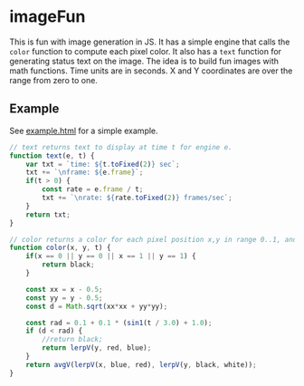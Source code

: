 # imageFun

This is fun with image generation in JS. It has a simple engine that calls
the `color` function to compute each pixel color. It also has a `text` function
for generating status text on the image.  The idea is to build fun images with
math functions.  Time units are in seconds. X and Y coordinates are over the range
from zero to one.

## Example

See [example.html](example.html) for a simple example.

```javascript
// text returns text to display at time t for engine e.
function text(e, t) {
    var txt = `time: ${t.toFixed(2)} sec`;
    txt += `\nframe: ${e.frame}`;
    if(t > 0) {
        const rate = e.frame / t;
        txt += `\nrate: ${rate.toFixed(2)} frames/sec`;
    }
    return txt;
}

// color returns a color for each pixel position x,y in range 0..1, and time t in seconds.
function color(x, y, t) {
	if(x == 0 || y == 0 || x == 1 || y == 1) {
		return black;
	}

    const xx = x - 0.5;
    const yy = y - 0.5;
    const d = Math.sqrt(xx*xx + yy*yy);

    const rad = 0.1 + 0.1 * (sin1(t / 3.0) + 1.0);
    if (d < rad) {
        //return black;
        return lerpV(y, red, blue);
    }
    return avgV(lerpV(x, blue, red), lerpV(y, black, white));
}
```
